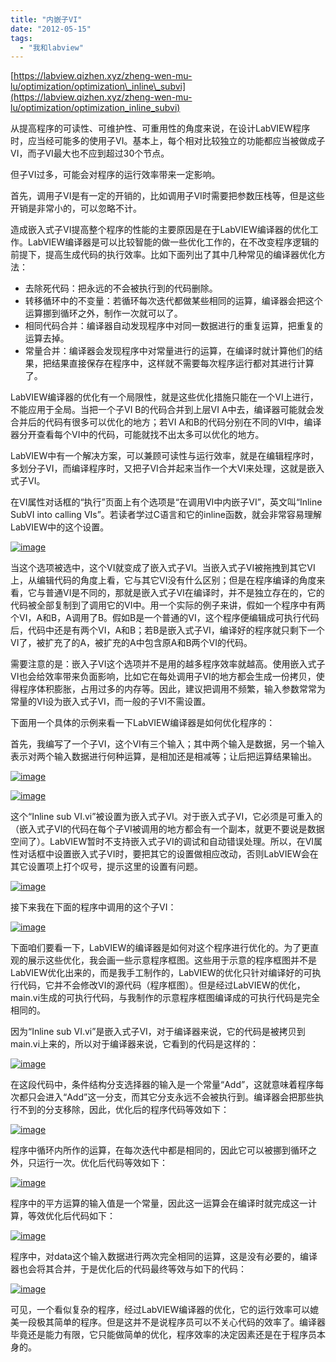 ```yaml
---
title: "内嵌子VI"
date: "2012-05-15"
tags: 
  - "我和labview"
---
```


[https://labview.qizhen.xyz/zheng-wen-mu-lu/optimization/optimization\_inline\_subvi](https://labview.qizhen.xyz/zheng-wen-mu-lu/optimization/optimization_inline_subvi)

从提高程序的可读性、可维护性、可重用性的角度来说，在设计LabVIEW程序时，应当经可能多的使用子VI。基本上，每个相对比较独立的功能都应当被做成子VI，而子VI最大也不应到超过30个节点。

但子VI过多，可能会对程序的运行效率带来一定影响。

首先，调用子VI是有一定的开销的，比如调用子VI时需要把参数压栈等，但是这些开销是非常小的，可以忽略不计。

造成嵌入式子VI提高整个程序的性能的主要原因是在于LabVIEW编译器的优化工作。LabVIEW编译器是可以比较智能的做一些优化工作的，在不改变程序逻辑的前提下，提高生成代码的执行效率。比如下面列出了其中几种常见的编译器优化方法：

- 去除死代码：把永远的不会被执行到的代码删除。
- 转移循环中的不变量：若循环每次迭代都做某些相同的运算，编译器会把这个运算挪到循环之外，制作一次就可以了。
- 相同代码合并：编译器自动发现程序中对同一数据进行的重复运算，把重复的运算去掉。
- 常量合并：编译器会发现程序中对常量进行的运算，在编译时就计算他们的结果，把结果直接保存在程序中，这样就不需要每次程序运行都对其进行计算了。

LabVIEW编译器的优化有一个局限性，就是这些优化措施只能在一个VI上进行，不能应用于全局。当把一个子VI B的代码合并到上层VI A中去，编译器可能就会发合并后的代码有很多可以优化的地方；若VI A和B的代码分别在不同的VI中，编译器分开查看每个VI中的代码，可能就找不出太多可以优化的地方。

LabVIEW中有一个解决方案，可以兼顾可读性与运行效率，就是在编辑程序时，多划分子VI，而编译程序时，又把子VI合并起来当作一个大VI来处理，这就是嵌入式子VI。

在VI属性对话框的“执行”页面上有个选项是“在调用VI中内嵌子VI”，英文叫“Inline SubVI into calling VIs”。若读者学过C语言和它的inline函数，就会非常容易理解LabVIEW中的这个设置。

[![image](images/image_thumb.png "image")](http://ruanqizhen.wordpress.com/wp-content/uploads/2012/05/image.png)

当这个选项被选中，这个VI就变成了嵌入式子VI。当嵌入式子VI被拖拽到其它VI上，从编辑代码的角度上看，它与其它VI没有什么区别；但是在程序编译的角度来看，它与普通VI是不同的，那就是嵌入式子VI在编译时，并不是独立存在的，它的代码被全部复制到了调用它的VI中。用一个实际的例子来讲，假如一个程序中有两个VI，A和B，A调用了B。假如B是一个普通的VI，这个程序便编辑成可执行代码后，代码中还是有两个VI，A和B；若B是嵌入式子VI，编译好的程序就只剩下一个VI了，被扩充了的A，被扩充的A中包含原A和B两个VI的代码。

需要注意的是：嵌入子VI这个选项并不是用的越多程序效率就越高。使用嵌入式子VI也会给效率带来负面影响，比如它在每处调用子VI的地方都会生成一份拷贝，使得程序体积膨胀，占用过多的内存等。因此，建议把调用不频繁，输入参数常常为常量的VI设为嵌入式子VI，而一般的子VI不需设置。

下面用一个具体的示例来看一下LabVIEW编译器是如何优化程序的：

首先，我编写了一个子VI，这个VI有三个输入；其中两个输入是数据，另一个输入表示对两个输入数据进行何种运算，是相加还是相减等；让后把运算结果输出。

[![image](images/image_thumb1.png "image")](http://ruanqizhen.wordpress.com/wp-content/uploads/2012/05/image1.png)

[![image](images/image_thumb2.png "image")](http://ruanqizhen.wordpress.com/wp-content/uploads/2012/05/image2.png)

这个“Inline sub VI.vi”被设置为嵌入式子VI。对于嵌入式子VI，它必须是可重入的（嵌入式子VI的代码在每个子VI被调用的地方都会有一个副本，就更不要说是数据空间了）。LabVIEW暂时不支持嵌入式子VI的调试和自动错误处理。所以，在VI属性对话框中设置嵌入式子VI时，要把其它的设置做相应改动，否则LabVIEW会在其它设置项上打个叹号，提示这里的设置有问题。

[![image](images/image_thumb3.png "image")](http://ruanqizhen.wordpress.com/wp-content/uploads/2012/05/image3.png)

接下来我在下面的程序中调用的这个子VI：

[![image](images/image_thumb4.png "image")](http://ruanqizhen.wordpress.com/wp-content/uploads/2012/05/image4.png)

下面咱们要看一下，LabVIEW的编译器是如何对这个程序进行优化的。为了更直观的展示这些优化，我会画一些示意程序框图。这些用于示意的程序框图并不是LabVIEW优化出来的，而是我手工制作的，LabVIEW的优化只针对编译好的可执行代码，它并不会修改VI的源代码（程序框图）。但是经过LabVIEW的优化，main.vi生成的可执行代码，与我制作的示意程序框图编译成的可执行代码是完全相同的。

因为“Inline sub VI.vi”是嵌入式子VI，对于编译器来说，它的代码是被拷贝到main.vi上来的，所以对于编译器来说，它看到的代码是这样的：

[![image](images/image_thumb5.png "image")](http://ruanqizhen.wordpress.com/wp-content/uploads/2012/05/image5.png)

在这段代码中，条件结构分支选择器的输入是一个常量“Add”，这就意味着程序每次都只会进入“Add”这一分支，而其它分支永远不会被执行到。编译器会把那些执行不到的分支移除，因此，优化后的程序代码等效如下：

[![image](images/image_thumb6.png "image")](http://ruanqizhen.wordpress.com/wp-content/uploads/2012/05/image6.png)

程序中循环内所作的运算，在每次迭代中都是相同的，因此它可以被挪到循环之外，只运行一次。优化后代码等效如下：

[![image](images/image_thumb7.png "image")](http://ruanqizhen.wordpress.com/wp-content/uploads/2012/05/image7.png)

程序中的平方运算的输入值是一个常量，因此这一运算会在编译时就完成这一计算，等效优化后代码如下：

[![image](images/image_thumb8.png "image")](http://ruanqizhen.wordpress.com/wp-content/uploads/2012/05/image8.png)

程序中，对data这个输入数据进行两次完全相同的运算，这是没有必要的，编译器也会将其合并，于是优化后的代码最终等效与如下的代码：

[![image](images/image_thumb9.png "image")](http://ruanqizhen.wordpress.com/wp-content/uploads/2012/05/image9.png)

可见，一个看似复杂的程序，经过LabVIEW编译器的优化，它的运行效率可以媲美一段极其简单的程序。但是这并不是说程序员可以不关心代码的效率了。编译器毕竟还是能力有限，它只能做简单的优化，程序效率的决定因素还是在于程序员本身的。
